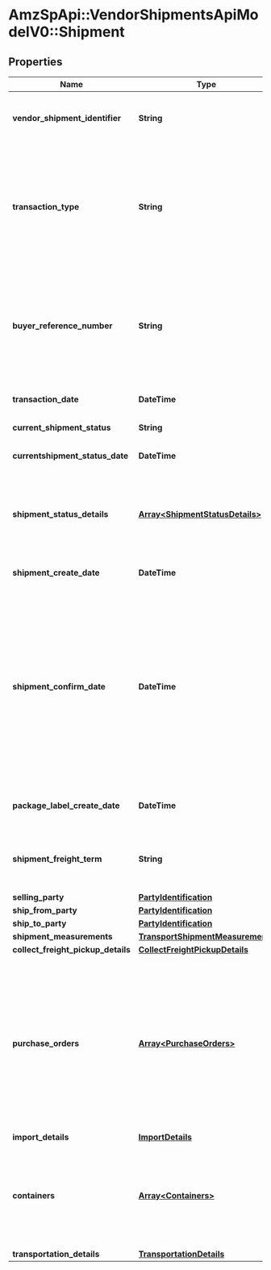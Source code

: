 # AmzSpApi::VendorShipmentsApiModelV0::Shipment

## Properties
Name | Type | Description | Notes
------------ | ------------- | ------------- | -------------
**vendor_shipment_identifier** | **String** | Unique Transportation ID created by Vendor (Should not be used over the last 365 days). | 
**transaction_type** | **String** | Indicates the type of  transportation request such as (New,Cancel,Confirm and PackageLabelRequest). Each transactiontype has a unique set of operation and there are corresponding details to be populated for each operation. | 
**buyer_reference_number** | **String** | The buyer Reference Number is a unique identifier generated by buyer for all Collect/WePay shipments when you submit a transportation request. This field is mandatory for Collect/WePay shipments. | [optional] 
**transaction_date** | **DateTime** | Date on which the transportation request was submitted. | 
**current_shipment_status** | **String** | Indicates the current shipment status. | [optional] 
**currentshipment_status_date** | **DateTime** | Date and time when the last status was updated. | [optional] 
**shipment_status_details** | [**Array&lt;ShipmentStatusDetails&gt;**](ShipmentStatusDetails.md) | Indicates the list of current shipment status details and when the last update was received from carrier this is available on shipment Details response. | [optional] 
**shipment_create_date** | **DateTime** | The date and time of the shipment request created by vendor. | [optional] 
**shipment_confirm_date** | **DateTime** | The date and time of the departure of the shipment from the vendor&#x27;s location. Vendors are requested to send ASNs within 30 minutes of departure from their warehouse/distribution center or at least 6 hours prior to the appointment time at the Buyer destination warehouse, whichever is sooner. Shipped date mentioned in the shipment confirmation should not be in the future. | [optional] 
**package_label_create_date** | **DateTime** | The date and time of the package label created for the shipment by buyer. | [optional] 
**shipment_freight_term** | **String** | Indicates if this transportation request is WePay/Collect or TheyPay/Prepaid. This is a mandatory information. | [optional] 
**selling_party** | [**PartyIdentification**](PartyIdentification.md) |  | 
**ship_from_party** | [**PartyIdentification**](PartyIdentification.md) |  | 
**ship_to_party** | [**PartyIdentification**](PartyIdentification.md) |  | 
**shipment_measurements** | [**TransportShipmentMeasurements**](TransportShipmentMeasurements.md) |  | [optional] 
**collect_freight_pickup_details** | [**CollectFreightPickupDetails**](CollectFreightPickupDetails.md) |  | [optional] 
**purchase_orders** | [**Array&lt;PurchaseOrders&gt;**](PurchaseOrders.md) | Indicates the purchase orders involved for the transportation request. This group is an array create 1 for each PO and list their corresponding items. This information is used for deciding the route,truck allocation and storage efficiently. This is a mandatory information for Buyer performing transportation from vendor warehouse (WePay/Collect) | [optional] 
**import_details** | [**ImportDetails**](ImportDetails.md) |  | [optional] 
**containers** | [**Array&lt;Containers&gt;**](Containers.md) | A list of the items in this transportation and their associated inner container details. If any of the item detail fields are common at a carton or a pallet level, provide them at the corresponding carton or pallet level. | [optional] 
**transportation_details** | [**TransportationDetails**](TransportationDetails.md) |  | [optional] 

